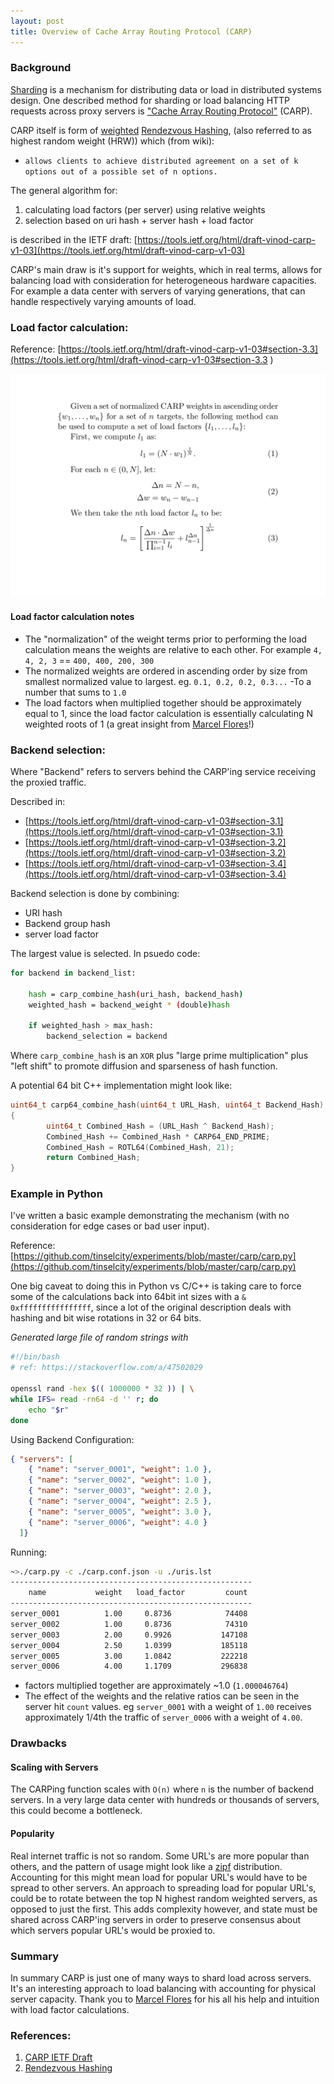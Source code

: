 ```yaml
---
layout: post
title: Overview of Cache Array Routing Protocol (CARP)
---
```



### Background
[Sharding](https://en.wikipedia.org/wiki/Shard_(database_architecture)) is a mechanism for distributing data or load in distributed systems design.  One described method for sharding or load balancing HTTP requests across proxy servers is ["Cache Array Routing Protocol"](https://en.wikipedia.org/wiki/Cache_Array_Routing_Protocol) (CARP).

CARP itself is form of [weighted](https://en.wikipedia.org/wiki/Rendezvous_hashing#Weighted_variations) [Rendezvous Hashing](https://en.wikipedia.org/wiki/Rendezvous_hashing), (also referred to as highest random weight (HRW)) which (from wiki):

- ```allows clients to achieve distributed agreement on a set of k options out of a possible set of n options.```

The general algorithm for:

1. calculating load factors (per server) using relative weights
2. selection based on uri hash + server hash + load factor

is described in the IETF draft: [https://tools.ietf.org/html/draft-vinod-carp-v1-03](https://tools.ietf.org/html/draft-vinod-carp-v1-03)

CARP's main draw is it's support for weights, which in real terms, allows for balancing load with consideration for heterogeneous hardware capacities.  For example a data center with servers of varying generations, that can handle respectively varying amounts of load.

### Load factor calculation:

Reference:
[https://tools.ietf.org/html/draft-vinod-carp-v1-03#section-3.3](https://tools.ietf.org/html/draft-vinod-carp-v1-03#section-3.3 )

![img](https://github.com/tinselcity/tinselcity.github.io/blob/master/images/carp.svg?raw=true "Load Factor Calculation")

#### Load factor calculation notes
- The "normalization" of the weight terms prior to performing the load calculation means the weights are relative to each other.
  For example `4, 4, 2, 3` == `400, 400, 200, 300`
- The normalized weights are ordered in ascending order by size from smallest normalized value to largest. eg. `0.1, 0.2, 0.2, 0.3...` -To a number that sums to `1.0`
- The load factors when multiplied together should be approximately equal to 1, since the load factor calculation is essentially calculating N weighted roots of 1 (a great insight from [Marcel Flores](https://twitter.com/theoldroad)!)

### Backend selection:
Where "Backend" refers to servers behind the CARP'ing service receiving the proxied traffic.

Described in:

- [https://tools.ietf.org/html/draft-vinod-carp-v1-03#section-3.1](https://tools.ietf.org/html/draft-vinod-carp-v1-03#section-3.1)
- [https://tools.ietf.org/html/draft-vinod-carp-v1-03#section-3.2](https://tools.ietf.org/html/draft-vinod-carp-v1-03#section-3.2)
- [https://tools.ietf.org/html/draft-vinod-carp-v1-03#section-3.4](https://tools.ietf.org/html/draft-vinod-carp-v1-03#section-3.4)

Backend selection is done by combining:
- URI hash
- Backend group hash
- server load factor

The largest value is selected.  In psuedo code:

```sh
for backend in backend_list:

    hash = carp_combine_hash(uri_hash, backend_hash)
    weighted_hash = backend_weight * (double)hash
    
    if weighted_hash > max_hash:
        backend_selection = backend

```

Where `carp_combine_hash` is an `XOR` plus "large prime multiplication" plus "left shift" to promote diffusion and sparseness of hash function.

A potential 64 bit C++ implementation might look like:

```cpp
uint64_t carp64_combine_hash(uint64_t URL_Hash, uint64_t Backend_Hash)
{
        uint64_t Combined_Hash = (URL_Hash ^ Backend_Hash);
        Combined_Hash += Combined_Hash * CARP64_END_PRIME;
        Combined_Hash = ROTL64(Combined_Hash, 21);
        return Combined_Hash;
}
```

### Example in Python
I've written a basic example demonstrating the mechanism (with no consideration for edge cases or bad user input).

Reference:
[https://github.com/tinselcity/experiments/blob/master/carp/carp.py](https://github.com/tinselcity/experiments/blob/master/carp/carp.py)

One big caveat to doing this in Python vs C/C++ is taking care to force some of the calculations back into 64bit int sizes with a `& 0xffffffffffffffff`, since a lot of the original description deals with hashing and bit wise rotations in 32 or 64 bits.

_Generated large file of random strings with_
```sh
#!/bin/bash
# ref: https://stackoverflow.com/a/47502029

openssl rand -hex $(( 1000000 * 32 )) | \
while IFS= read -rn64 -d '' r; do
    echo "$r"
done
```

Using Backend Configuration:
```json
{ "servers": [
  	{ "name": "server_0001", "weight": 1.0 },
  	{ "name": "server_0002", "weight": 1.0 },
  	{ "name": "server_0003", "weight": 2.0 },
  	{ "name": "server_0004", "weight": 2.5 },
  	{ "name": "server_0005", "weight": 3.0 },
  	{ "name": "server_0006", "weight": 4.0 }
  ]}
```

Running: 
```sh
~>./carp.py -c ./carp.conf.json -u ./uris.lst
------------------------------------------------------
    name           weight   load_factor         count   
------------------------------------------------------
server_0001          1.00     0.8736            74408
server_0002          1.00     0.8736            74310
server_0003          2.00     0.9926           147108
server_0004          2.50     1.0399           185118
server_0005          3.00     1.0842           222218
server_0006          4.00     1.1709           296838
```

- factors multiplied together are approximately ~1.0 (`1.000046764`)
- The effect of the weights and the relative ratios can be seen in the server hit `count` values.  eg `server_0001` with a weight of `1.00` receives approximately 1/4th the traffic of `server_0006` with a weight of `4.00`.


### Drawbacks

#### Scaling with Servers
The CARPing function scales with `O(n)` where `n` is the number of backend servers.  In a very large data center with hundreds or thousands of servers, this could become a bottleneck.

#### Popularity
Real internet traffic is not so random.  Some URL's are more popular than others, and the pattern of usage might look like a [zipf](https://en.wikipedia.org/wiki/Zipf%27s_law) distribution.  Accounting for this might mean load for popular URL's would have to be spread to other servers.  An approach to spreading load for popular URL's, could be to rotate between the top N highest random weighted servers, as opposed to just the first.  This adds complexity however, and state must be shared across CARP'ing servers in order to preserve consensus about which servers popular URL's would be proxied to.

### Summary

In summary CARP is just one of many ways to shard load across servers.  It's an interesting approach to load balancing with accounting for physical server capacity.  Thank you to [Marcel Flores](https://twitter.com/theoldroad) for his all his help and intuition with load factor calculations.

### References:

1. [CARP IETF Draft](https://datatracker.ietf.org/doc/html/draft-vinod-carp-v1-03)
2. [Rendezvous Hashing](https://en.wikipedia.org/wiki/Rendezvous_hashing#Cache_Array_Routing_Protocol)

